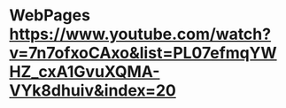# WebPages https://www.youtube.com/watch?v=7n7ofxoCAxo&list=PL07efmqYWHZ_cxA1GvuXQMA-VYk8dhuiv&index=20
